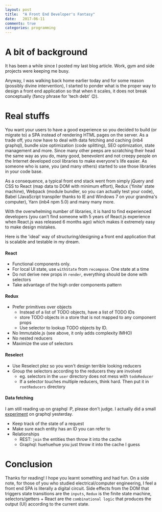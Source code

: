 ```yaml
---
layout: post
title:  "A Front End Developer's Fantasy"
date:   2017-06-11
comments: true
categories: programming
---
```


# A bit of background

It has been a while since I posted my last blog article. Work, gym and side
projects were keeping me busy.

Anyway, I was walking back home earlier today and for some reason (possibly
divine intervention), I started to ponder what is the proper way to design a
front end application so that when it scales, it does not break conceptually
(fancy phrase for 'tech debt' :wink:).


# Real stuffs

You want your users to have a good experience so you decided to build (or
migrate to) a SPA instead of rendering HTML pages on the server. As a trade off,
you now have to deal with data fetching and caching (inb4 graphql), bundle size
optimization (code splitting), SEO optimization, state management and more.
Since many other peeps are scratching their head the same way as you do, many
good, benevolent and not creepy people on the Internet developed cool libraries
to make everyone's life easier. As someone who is sane, you (and many
others) started to use those libraries in your code base.

As a consequence, a typical front end stack went from simply jQuery and CSS to
React (map data to DOM with minimum effort), Redux ('finite' state machine), Webpack
(module bundler, so you can actually test your code), Babel (JavaScript
transpiler thanks to IE and Windows 7 on your grandma's computer), Yarn (inb4
npm 5.0) and many many more.

With the overwhelming number of libraries, it is hard to find experienced
developers (you can't find someone with 5 years of React.js experience when
React.js was released 6 months ago) which makes it extremely easy to make design
mistakes.

Here is the 'ideal' way of structuring/designing a front end application that is
scalable and testable in my dream.


#### React

* Functional components only.
* For local UI state, use `withState` from `recompose`. One state at a time
* Do not derive new props in `render`, everything should be done with selectors
* Take advantage of the high order components pattern

#### Redux

* Prefer primitives over objects
  * Instead of a list of TODO objects, have a list of TODO IDs
  * store TODO objects in a store that is not mapped to any component props
  * Use selector to lookup TODO objects by ID.
* No Immutable.js (see above, it only adds complexity IMHO)
* No nested reducers
* Maximize the use of selectors

#### Reselect

* Use Reselect plez so you won't design terrible looking reducers
* Group the selectors according to the reducers they are involved
  * eg. selectors in the `user` directory does not mess with `todoReducer`
  * If a selector touches multiple reducers, think hard. Then put it in
  `rootReducers` directory

#### Data fetching

I am still reading up on graphql :P, please don't judge. I actually did a small
[experiment](https://github.com/lpan/trading-api) on graphql yesterday.

* Keep track of the state of a request
* Make sure each entity has an ID you can refer to
* Relationships
  * REST: `join` the entities then throw it into the cache
  * Graphql: huehuehue you just throw it into the cache I guess


# Conclusion

Thanks for reading! I hope you learnt something and had fun. On a side note, for
those of you who studied electrical/computer engineering, I feel a front end SPA
is literally a digital circuit. Side effects from the DOM that triggers state
transitions are the `inputs`, `Redux` is the finite state machine,
selectors/getters + React are the `combinational logic` that produces the output
(UI) according to the current state.

